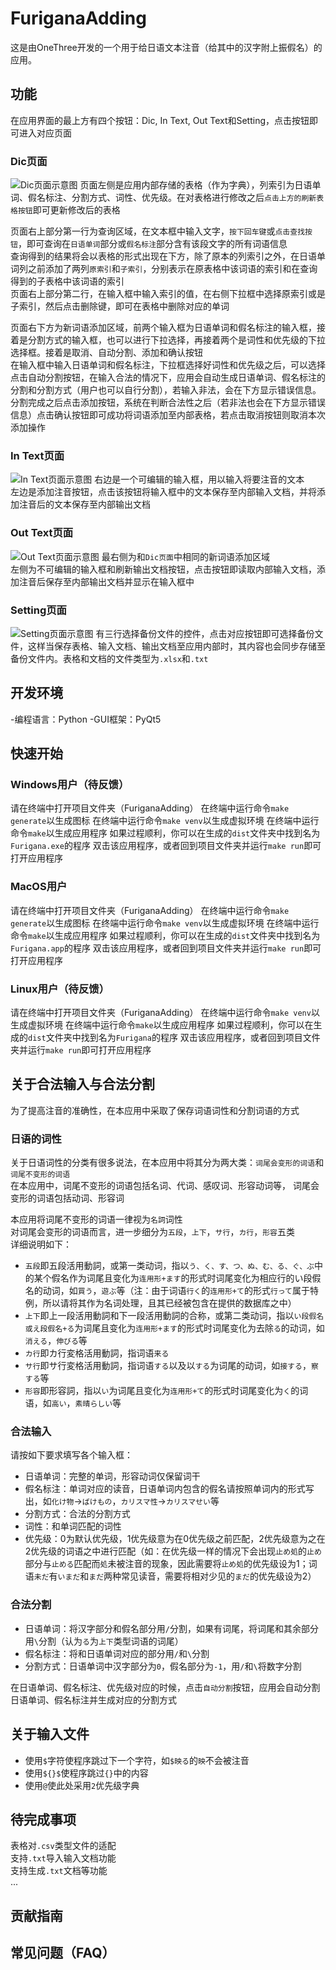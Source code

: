# FuriganaAdding

这是由OneThree开发的一个用于给日语文本注音（给其中的汉字附上振假名）的应用。

## 功能

在应用界面的最上方有四个按钮：Dic, In Text, Out Text和Setting，点击按钮即可进入对应页面

### Dic页面
![Dic页面示意图](resource/GUI_screenshot1.png)
页面左侧是应用内部存储的表格（作为字典），列索引为日语单词、假名标注、分割方式、词性、优先级。在对表格进行修改之后`点击上方的刷新表格按钮`即可更新修改后的表格  

页面右上部分第一行为查询区域，在文本框中输入文字，`按下回车键`或`点击查找按钮`，即可查询在`日语单词`部分或`假名标注`部分含有该段文字的所有词语信息  
查询得到的结果将会以表格的形式出现在下方，除了原本的列索引之外，在日语单词列之前添加了两列`原索引`和`子索引`，分别表示在原表格中该词语的索引和在查询得到的子表格中该词语的索引  
页面右上部分第二行，在输入框中输入索引的值，在右侧下拉框中选择原索引或是子索引，然后点击删除键，即可在表格中删除对应的单词  

页面右下方为新词语添加区域，前两个输入框为日语单词和假名标注的输入框，接着是分割方式的输入框，也可以进行下拉选择，再接着两个是词性和优先级的下拉选择框。接着是取消、自动分割、添加和确认按钮  
在输入框中输入日语单词和假名标注，下拉框选择好词性和优先级之后，可以选择点击自动分割按钮，在输入合法的情况下，应用会自动生成日语单词、假名标注的分割和分割方式（用户也可以自行分割），若输入非法，会在下方显示错误信息。分割完成之后点击添加按钮，系统在判断合法性之后（若非法也会在下方显示错误信息）点击确认按钮即可成功将词语添加至内部表格，若点击取消按钮则取消本次添加操作

### In Text页面
![In Text页面示意图](resource/GUI_screenshot2.png)
右边是一个可编辑的输入框，用以输入将要注音的文本  
左边是添加注音按钮，点击该按钮将输入框中的文本保存至内部输入文档，并将添加注音后的文本保存至内部输出文档

### Out Text页面
![Out Text页面示意图](resource/GUI_screenshot3.png)
最右侧为和`Dic页面`中相同的新词语添加区域  
左侧为不可编辑的输入框和刷新输出文档按钮，点击按钮即读取内部输入文档，添加注音后保存至内部输出文档并显示在输入框中

### Setting页面
![Setting页面示意图](resource/GUI_screenshot4.png)
有三行选择备份文件的控件，点击对应按钮即可选择备份文件，这样当保存表格、输入文档、输出文档至应用内部时，其内容也会同步存储至备份文件内。表格和文档的文件类型为`.xlsx`和`.txt`

## 开发环境

-编程语言：Python
-GUI框架：PyQt5

## 快速开始

### Windows用户（待反馈）
请在终端中打开项目文件夹（FuriganaAdding）
在终端中运行命令`make generate`以生成图标
在终端中运行命令`make venv`以生成虚拟环境
在终端中运行命令`make`以生成应用程序
如果过程顺利，你可以在生成的`dist`文件夹中找到名为`Furigana.exe`的程序
双击该应用程序，或者回到项目文件夹并运行`make run`即可打开应用程序

### MacOS用户
请在终端中打开项目文件夹（FuriganaAdding）
在终端中运行命令`make generate`以生成图标
在终端中运行命令`make venv`以生成虚拟环境
在终端中运行命令`make`以生成应用程序
如果过程顺利，你可以在生成的`dist`文件夹中找到名为`Furigana.app`的程序
双击该应用程序，或者回到项目文件夹并运行`make run`即可打开应用程序

### Linux用户（待反馈）
请在终端中打开项目文件夹（FuriganaAdding）
在终端中运行命令`make venv`以生成虚拟环境
在终端中运行命令`make`以生成应用程序
如果过程顺利，你可以在生成的`dist`文件夹中找到名为`Furigana`的程序
双击该应用程序，或者回到项目文件夹并运行`make run`即可打开应用程序

## 关于合法输入与合法分割

为了提高注音的准确性，在本应用中采取了保存词语词性和分割词语的方式

### 日语的词性

关于日语词性的分类有很多说法，在本应用中将其分为两大类：`词尾会变形的词语`和`词尾不变形的词语`  
在本应用中，词尾不变形的词语包括名词、代词、感叹词、形容动词等，
词尾会变形的词语包括动词、形容词  

本应用将词尾不变形的词语一律视为`名詞`词性  
对词尾会变形的词语而言，进一步细分为`五段`，`上下`，`サ行`，`カ行`，`形容`五类  
详细说明如下：
* `五段`即五段活用動詞，或第一类动词，指以`う、く、す、つ、ぬ、む、る、ぐ、ぶ`中的某个假名作为词尾且变化为`连用形+ます`的形式时词尾变化为相应行的い段假名的动词，如`買う`，`遊ぶ`等（注：由于词语`行く`的`连用形+て`的形式`行って`属于特例，所以请将其作为名词处理，且其已经被包含在提供的数据库之中）  
* `上下`即上一段活用動詞和下一段活用動詞的合称，或第二类动词，指以`い段假名或え段假名+る`为词尾且变化为`连用形+ます`的形式时词尾变化为去除`る`的动词，如`消える`，`伸びる`等
* `カ行`即カ行変格活用動詞，指词语`来る`
* `サ行`即サ行変格活用動詞，指词语`する`以及以`する`为词尾的动词，如`接する`，`察する`等
* `形容`即形容詞，指以`い`为词尾且变化为`连用形+て`的形式时词尾变化为`く`的词语，如`高い`，`素晴らしい`等

### 合法输入

请按如下要求填写各个输入框：
* 日语单词：完整的单词，形容动词仅保留词干
* 假名标注：单词对应的读音，日语单词内包含的假名请按照单词内的形式写出，如`化け物`->`ばけもの`，`カリスマ性`->`カリスマせい`等
* 分割方式：合法的分割方式
* 词性：和单词匹配的词性
* 优先级：0为默认优先级，1优先级意为在0优先级之前匹配，2优先级意为之在2优先级的词语之中进行匹配（如：在优先级一样的情况下会出现`止め処`的`止め`部分与`止める`匹配而`処`未被注音的现象，因此需要将`止め処`的优先级设为1；词语`未だ`有`いまだ`和`まだ`两种常见读音，需要将相对少见的`まだ`的优先级设为2）

### 合法分割

* 日语单词：将汉字部分和假名部分用`/`分割，如果有词尾，将词尾和其余部分用`\`分割（认为`る`为`上下`类型词语的词尾）
* 假名标注：将和日语单词对应的部分用`/`和`\`分割
* 分割方式：日语单词中汉字部分为`0`，假名部分为`-1`，用`/`和`\`将数字分割

在日语单词、假名标注、优先级对应的时候，点击`自动分割`按钮，应用会自动分割日语单词、假名标注并生成对应的分割方式

## 关于输入文件

* 使用`$`字符使程序跳过下一个字符，如`$映る`的`映`不会被注音
* 使用`${}$`使程序跳过`{}`中的内容
* 使用`@`使此处采用`2`优先级字典

## 待完成事项  
表格对`.csv`类型文件的适配  
支持`.txt`导入输入文档功能  
支持生成`.txt`文档等功能  
...

## 贡献指南

## 常见问题（FAQ）